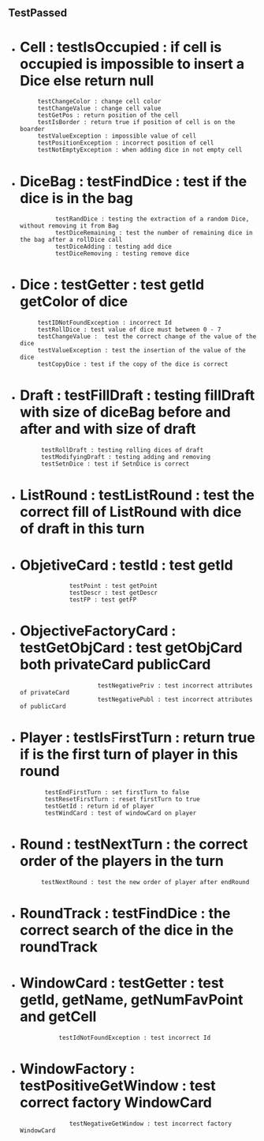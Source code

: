 ## TestPassed

- # Cell : testIsOccupied : if cell is occupied is impossible to insert a Dice else return null
           testChangeColor : change cell color
           testChangeValue : change cell value
           testGetPos : return position of the cell
           testIsBorder : return true if position of cell is on the boarder
           testValueException : impossible value of cell
           testPositionException : incorrect position of cell
           testNotEmptyException : when adding dice in not empty cell

- # DiceBag :   testFindDice : test if the dice is in the bag
                testRandDice : testing the extraction of a random Dice, without removing it from Bag
                testDiceRemaining : test the number of remaining dice in the bag after a rollDice call
                testDiceAdding : testing add dice
                testDiceRemoving : testing remove dice

- # Dice : testGetter : test getId getColor of dice
           testIDNotFoundException : incorrect Id
           testRollDice : test value of dice must between 0 - 7
           testChangeValue :  test the correct change of the value of the dice
           testValueException : test the insertion of the value of the dice
           testCopyDice : test if the copy of the dice is correct

- # Draft : testFillDraft : testing fillDraft with size of diceBag before and after and with size of draft
            testRollDraft : testing rolling dices of draft
            testModifyingDraft : testing adding and removing
            testSetnDice : test if SetnDice is correct

- # ListRound : testListRound : test the correct fill of ListRound with dice of draft in this turn

- # ObjetiveCard :  testId : test getId
                    testPoint : test getPoint
                    testDescr : test getDescr
                    testFP : test getFP

- # ObjectiveFactoryCard :  testGetObjCard : test getObjCard both privateCard publicCard
                            testNegativePriv : test incorrect attributes of privateCard
                            testNegativePubl : test incorrect attributes of publicCard

- # Player : testIsFirstTurn : return true if is the first turn of player in this round
             testEndFirstTurn : set firstTurn to false
             testResetFirstTurn : reset firstTurn to true
             testGetId : return id of player
             testWindCard : test of windowCard on player

- # Round : testNextTurn : the correct order of the players in the turn
            testNextRound : test the new order of player after endRound

- # RoundTrack : testFindDice : the correct search of the dice in the roundTrack

- # WindowCard : testGetter : test getId, getName, getNumFavPoint and getCell
                 testIdNotFoundException : test incorrect Id

- # WindowFactory : testPositiveGetWindow : test correct factory WindowCard
                    testNegativeGetWindow : test incorrect factory WindowCard